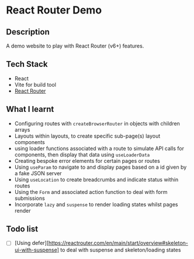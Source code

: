 # React Router Demo

## Description

A demo website to play with React Router (v6+) features.

## Tech Stack

- React
- Vite for build tool
- [React Router][1]

## What I learnt

- Configuring routes with `createBrowserRouter` in objects with children arrays
- Layouts within layouts, to create specific sub-page(s) layout components
- using loader functions associated with a route to simulate API calls for components, then display that data using `useLoaderData`
- Creating bespoke error elements for certain pages or routes
- Using `useParam` to navigate to and display pages based on a id given by a fake JSON server
- Using `useLocation` to create breadcrumbs and indicate status within routes
- Using the `Form` and associated action function to deal with form submissions
- Incorporate `lazy` and `suspense` to render loading states whilst pages render

## Todo list

- [ ] [Using defer][https://reactrouter.com/en/main/start/overview#skeleton-ui-with-suspense] to deal with suspense and skeleton/loading states

[1]: https://reactrouter.com/en/main

